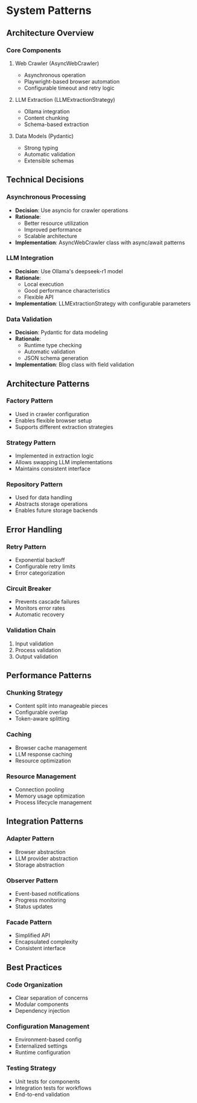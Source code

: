 # System Patterns

## Architecture Overview

### Core Components
1. Web Crawler (AsyncWebCrawler)
   - Asynchronous operation
   - Playwright-based browser automation
   - Configurable timeout and retry logic

2. LLM Extraction (LLMExtractionStrategy)
   - Ollama integration
   - Content chunking
   - Schema-based extraction

3. Data Models (Pydantic)
   - Strong typing
   - Automatic validation
   - Extensible schemas

## Technical Decisions

### Asynchronous Processing
- **Decision**: Use asyncio for crawler operations
- **Rationale**:
  * Better resource utilization
  * Improved performance
  * Scalable architecture
- **Implementation**: AsyncWebCrawler class with async/await patterns

### LLM Integration
- **Decision**: Use Ollama's deepseek-r1 model
- **Rationale**:
  * Local execution
  * Good performance characteristics
  * Flexible API
- **Implementation**: LLMExtractionStrategy with configurable parameters

### Data Validation
- **Decision**: Pydantic for data modeling
- **Rationale**:
  * Runtime type checking
  * Automatic validation
  * JSON schema generation
- **Implementation**: Blog class with field validation

## Architecture Patterns

### Factory Pattern
- Used in crawler configuration
- Enables flexible browser setup
- Supports different extraction strategies

### Strategy Pattern
- Implemented in extraction logic
- Allows swapping LLM implementations
- Maintains consistent interface

### Repository Pattern
- Used for data handling
- Abstracts storage operations
- Enables future storage backends

## Error Handling

### Retry Pattern
- Exponential backoff
- Configurable retry limits
- Error categorization

### Circuit Breaker
- Prevents cascade failures
- Monitors error rates
- Automatic recovery

### Validation Chain
1. Input validation
2. Process validation
3. Output validation

## Performance Patterns

### Chunking Strategy
- Content split into manageable pieces
- Configurable overlap
- Token-aware splitting

### Caching
- Browser cache management
- LLM response caching
- Resource optimization

### Resource Management
- Connection pooling
- Memory usage optimization
- Process lifecycle management

## Integration Patterns

### Adapter Pattern
- Browser abstraction
- LLM provider abstraction
- Storage abstraction

### Observer Pattern
- Event-based notifications
- Progress monitoring
- Status updates

### Facade Pattern
- Simplified API
- Encapsulated complexity
- Consistent interface

## Best Practices

### Code Organization
- Clear separation of concerns
- Modular components
- Dependency injection

### Configuration Management
- Environment-based config
- Externalized settings
- Runtime configuration

### Testing Strategy
- Unit tests for components
- Integration tests for workflows
- End-to-end validation
